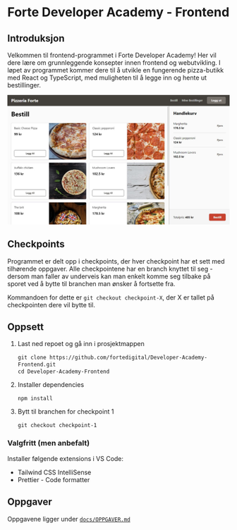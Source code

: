 # Forte Developer Academy - Frontend

## Introduksjon

Velkommen til frontend-programmet i Forte Developer Academy! Her vil dere lære om grunnleggende konsepter innen frontend og webutvikling. I løpet av programmet kommer dere til å utvikle en fungerende pizza-butikk med React og TypeScript, med muligheten til å legge inn og hente ut bestillinger.

![Skjermbilde av ferdig app](/docs/assets/screenshot.jpg)

## Checkpoints

Programmet er delt opp i checkpoints, der hver checkpoint har et sett med tilhørende oppgaver. Alle checkpointene har en branch knyttet til seg - dersom man faller av underveis kan man enkelt komme seg tilbake på sporet ved å bytte til branchen man ønsker å fortsette fra.

Kommandoen for dette er `git checkout checkpoint-X`, der X er tallet på checkpointen dere vil bytte til.

## Oppsett

1. Last ned repoet og gå inn i prosjektmappen
   ```
   git clone https://github.com/fortedigital/Developer-Academy-Frontend.git
   cd Developer-Academy-Frontend
   ```
2. Installer dependencies

   ```
   npm install
   ```

3. Bytt til branchen for checkpoint 1
   ```
   git checkout checkpoint-1
   ```

### Valgfritt (men anbefalt)

Installer følgende extensions i VS Code:

- Tailwind CSS IntelliSense
- Prettier - Code formatter

## Oppgaver

Oppgavene ligger under [`docs/OPPGAVER.md`](docs/OPPGAVER.md)
